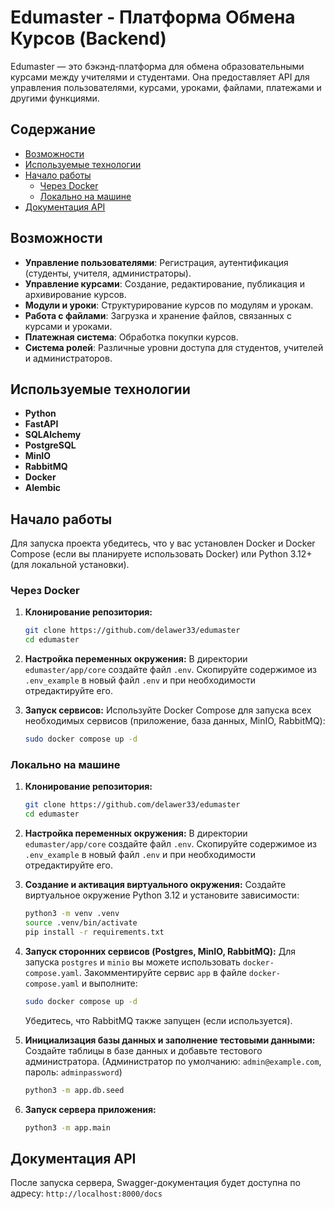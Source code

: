 # Edumaster - Платформа Обмена Курсов (Backend)

Edumaster — это бэкэнд-платформа для обмена образовательными курсами между учителями и студентами. Она предоставляет API для управления пользователями, курсами, уроками, файлами, платежами и другими функциями.

## Содержание
- [Возможности](#возможности)
- [Используемые технологии](#используемые-технологии)
- [Начало работы](#начало-работы)
  - [Через Docker](#через-docker)
  - [Локально на машине](#локально-на-машине)
- [Документация API](#документация-api)

## Возможности
- **Управление пользователями**: Регистрация, аутентификация (студенты, учителя, администраторы).
- **Управление курсами**: Создание, редактирование, публикация и архивирование курсов.
- **Модули и уроки**: Структурирование курсов по модулям и урокам.
- **Работа с файлами**: Загрузка и хранение файлов, связанных с курсами и уроками.
- **Платежная система**: Обработка покупки курсов.
- **Система ролей**: Различные уровни доступа для студентов, учителей и администраторов.

## Используемые технологии
- **Python**
- **FastAPI**
- **SQLAlchemy**
- **PostgreSQL**
- **MinIO**
- **RabbitMQ**
- **Docker**
- **Alembic**

## Начало работы

Для запуска проекта убедитесь, что у вас установлен Docker и Docker Compose (если вы планируете использовать Docker) или Python 3.12+ (для локальной установки).

### Через Docker

1.  **Клонирование репозитория:**
    ```bash
    git clone https://github.com/delawer33/edumaster
    cd edumaster
    ```

2.  **Настройка переменных окружения:**
    В директории `edumaster/app/core` создайте файл `.env`. Скопируйте содержимое из `.env_example` в новый файл `.env` и при необходимости отредактируйте его.

3.  **Запуск сервисов:**
    Используйте Docker Compose для запуска всех необходимых сервисов (приложение, база данных, MinIO, RabbitMQ):
    ```bash
    sudo docker compose up -d
    ```

### Локально на машине

1.  **Клонирование репозитория:**
    ```bash
    git clone https://github.com/delawer33/edumaster
    cd edumaster
    ```

2.  **Настройка переменных окружения:**
    В директории `edumaster/app/core` создайте файл `.env`. Скопируйте содержимое из `.env_example` в новый файл `.env` и при необходимости отредактируйте его.

3.  **Создание и активация виртуального окружения:**
    Создайте виртуальное окружение Python 3.12 и установите зависимости:
    ```bash
    python3 -m venv .venv
    source .venv/bin/activate
    pip install -r requirements.txt
    ```

4.  **Запуск сторонних сервисов (Postgres, MinIO, RabbitMQ):**
    Для запуска `postgres` и `minio` вы можете использовать `docker-compose.yaml`. Закомментируйте сервис `app` в файле `docker-compose.yaml` и выполните:
    ```bash
    sudo docker compose up -d
    ```
    Убедитесь, что RabbitMQ также запущен (если используется).

5.  **Инициализация базы данных и заполнение тестовыми данными:**
    Создайте таблицы в базе данных и добавьте тестового администратора.
    (Администратор по умолчанию: `admin@example.com`, пароль: `adminpassword`)
    ```bash
    python3 -m app.db.seed
    ```

6.  **Запуск сервера приложения:**
    ```bash
    python3 -m app.main
    ```

## Документация API

После запуска сервера, Swagger-документация будет доступна по адресу:
`http://localhost:8000/docs`

